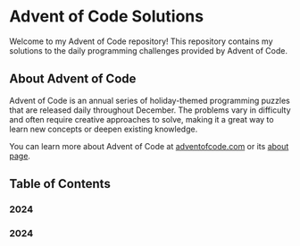 # Advent of Code Solutions
Welcome to my Advent of Code repository! This repository contains my solutions to the daily programming challenges provided by Advent of Code.

## About Advent of Code
Advent of Code is an annual series of holiday-themed programming puzzles that are released daily throughout December. The problems vary in difficulty and often require creative approaches to solve, making it a great way to learn new concepts or deepen existing knowledge.

You can learn more about Advent of Code at [adventofcode.com](https://adventofcode.com) or its [about page](https://adventofcode.com/2024/about).

## Table of Contents

### 2024

### 2024
